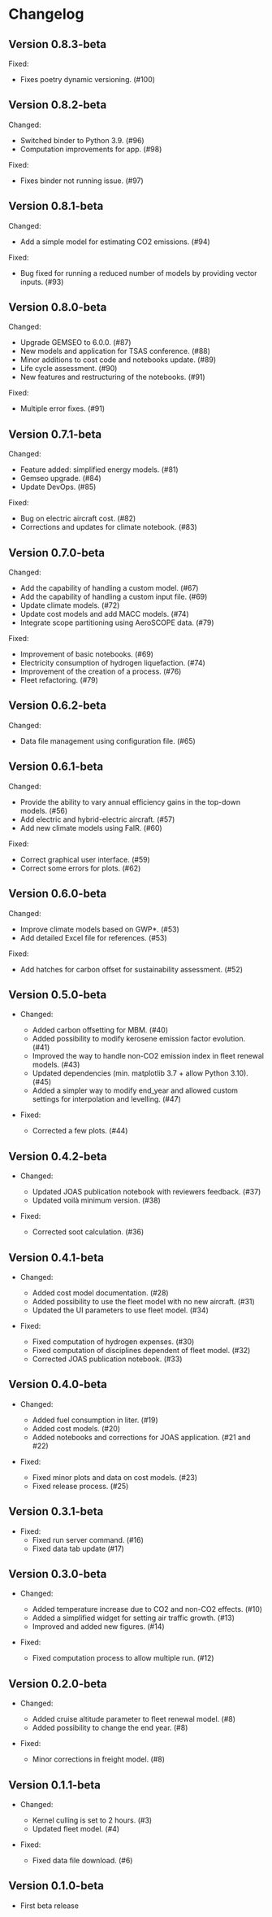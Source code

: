 # Changelog

## Version 0.8.3-beta

Fixed:
- Fixes poetry dynamic versioning. (#100)


## Version 0.8.2-beta

Changed:
- Switched binder to Python 3.9. (#96)
- Computation improvements for app. (#98)

Fixed:
- Fixes binder not running issue. (#97)


## Version 0.8.1-beta

Changed:
- Add a simple model for estimating CO2 emissions. (#94)

Fixed:
- Bug fixed for running a reduced number of models by providing vector inputs. (#93)


## Version 0.8.0-beta

Changed:
- Upgrade GEMSEO to 6.0.0. (#87)
- New models and application for TSAS conference. (#88)
- Minor additions to cost code and notebooks update. (#89)
- Life cycle assessment. (#90)
- New features and restructuring of the notebooks. (#91)

Fixed:
- Multiple error fixes. (#91)


## Version 0.7.1-beta

Changed:
- Feature added: simplified energy models. (#81)
- Gemseo upgrade. (#84)
- Update DevOps. (#85)

Fixed:
- Bug on electric aircraft cost. (#82)
- Corrections and updates for climate notebook. (#83)


## Version 0.7.0-beta

Changed:
- Add the capability of handling a custom model. (#67)
- Add the capability of handling a custom input file. (#69)
- Update climate models. (#72)
- Update cost models and add MACC models. (#74)
- Integrate scope partitioning using AeroSCOPE data. (#79)

Fixed:
- Improvement of basic notebooks. (#69)
- Electricity consumption of hydrogen liquefaction. (#74)
- Improvement of the creation of a process. (#76)
- Fleet refactoring. (#79)

## Version 0.6.2-beta

Changed:
- Data file management using configuration file. (#65)

## Version 0.6.1-beta

Changed:
- Provide the ability to vary annual efficiency gains in the top-down models. (#56)
- Add electric and hybrid-electric aircraft. (#57)
- Add new climate models using FaIR. (#60)

Fixed:
- Correct graphical user interface. (#59)
- Correct some errors for plots. (#62)

## Version 0.6.0-beta

Changed:
- Improve climate models based on GWP*. (#53) 
- Add detailed Excel file for references. (#53)

Fixed:
- Add hatches for carbon offset for sustainability assessment. (#52)

## Version 0.5.0-beta

- Changed:
    - Added carbon offsetting for MBM. (#40)
    - Added possibility to modify kerosene emission factor evolution. (#41)
    - Improved the way to handle non-CO2 emission index in fleet renewal models. (#43)
    - Updated dependencies (min. matplotlib 3.7 + allow Python 3.10). (#45)
    - Added a simpler way to modify end_year and allowed custom settings for interpolation and levelling. (#47)

- Fixed:
    - Corrected a few plots. (#44)

## Version 0.4.2-beta

- Changed:
    - Updated JOAS publication notebook with reviewers feedback. (#37)
    - Updated voilà minimum version. (#38)

- Fixed:
    - Corrected soot calculation. (#36)

## Version 0.4.1-beta

- Changed:
    - Added cost model documentation. (#28)
    - Added possibility to use the fleet model with no new aircraft. (#31)
    - Updated the UI parameters to use fleet model. (#34)

- Fixed:
    - Fixed computation of hydrogen expenses. (#30)
    - Fixed computation of disciplines dependent of fleet model. (#32)
    - Corrected JOAS publication notebook. (#33)

## Version 0.4.0-beta

- Changed:
    - Added fuel consumption in liter. (#19)
    - Added cost models. (#20)
    - Added notebooks and corrections for JOAS application. (#21 and #22)

- Fixed:
    - Fixed minor plots and data on cost models. (#23)
    - Fixed release process. (#25)

## Version 0.3.1-beta

- Fixed:
    - Fixed run server command. (#16)
    - Fixed data tab update (#17)

## Version 0.3.0-beta

- Changed:
    - Added temperature increase due to CO2 and non-CO2 effects. (#10)
    - Added a simplified widget for setting air traffic growth. (#13)
    - Improved and added new figures. (#14)

- Fixed:
    - Fixed computation process to allow multiple run. (#12)

## Version 0.2.0-beta

- Changed:
    - Added cruise altitude parameter to fleet renewal model. (#8)
    - Added possibility to change the end year. (#8)

- Fixed:
    - Minor corrections in freight model. (#8)

## Version 0.1.1-beta

- Changed:
    - Kernel culling is set to 2 hours. (#3)
    - Updated fleet model. (#4)

- Fixed:
    - Fixed data file download. (#6)

## Version 0.1.0-beta

- First beta release